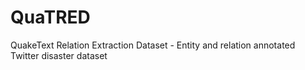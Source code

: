 # QuaTRED
QuakeText Relation Extraction Dataset - Entity and relation annotated Twitter disaster dataset
